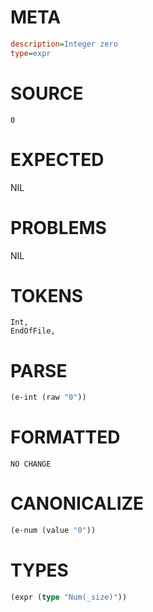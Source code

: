 # META
~~~ini
description=Integer zero
type=expr
~~~
# SOURCE
~~~roc
0
~~~
# EXPECTED
NIL
# PROBLEMS
NIL
# TOKENS
~~~zig
Int,
EndOfFile,
~~~
# PARSE
~~~clojure
(e-int (raw "0"))
~~~
# FORMATTED
~~~roc
NO CHANGE
~~~
# CANONICALIZE
~~~clojure
(e-num (value "0"))
~~~
# TYPES
~~~clojure
(expr (type "Num(_size)"))
~~~
